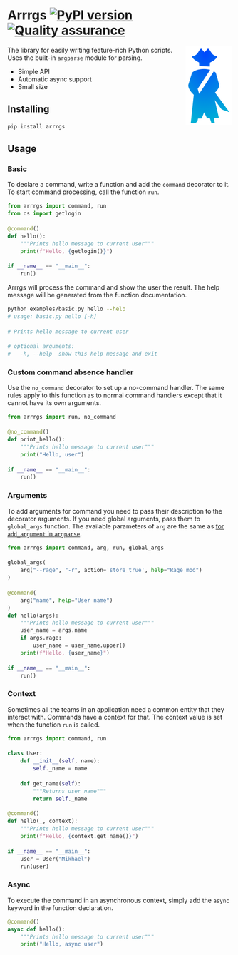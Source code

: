 # Arrrgs [![PyPI version](https://badge.fury.io/py/arrrgs.svg)](https://pypi.org/project/arrrgs/) [![Quality assurance](https://github.com/mishamyrt/arrrgs/actions/workflows/qa.yaml/badge.svg)](https://github.com/mishamyrt/arrrgs/actions/workflows/qa.yaml)

<img align="right" width="104px" height="176px"
     alt="Logo"
     src="./assets/logo@2x.png">

The library for easily writing feature-rich Python scripts. Uses the built-in `argparse` module for parsing.

* Simple API
* Automatic async support
* Small size

## Installing

```sh
pip install arrrgs
```

## Usage

### Basic

To declare a command, write a function and add the `command` decorator to it. To start command processing, call the function `run`.

```py
from arrrgs import command, run
from os import getlogin

@command()
def hello():
    """Prints hello message to current user"""
    print(f"Hello, {getlogin()}")

if __name__ == "__main__":
    run()
```

Arrrgs will process the command and show the user the result. The help message will be generated from the function documentation.

```sh
python examples/basic.py hello --help
# usage: basic.py hello [-h]

# Prints hello message to current user

# optional arguments:
#   -h, --help  show this help message and exit
```

### Custom command absence handler

Use the `no_command` decorator to set up a no-command handler. The same rules apply to this function as to normal command handlers except that it cannot have its own arguments.

```py
from arrrgs import run, no_command

@no_command()
def print_hello():
    """Prints hello message to current user"""
    print("Hello, user")

if __name__ == "__main__":
    run()
```


### Arguments

To add arguments for command you need to pass their description to the decorator arguments. If you need global arguments, pass them to `global_args` function. The available parameters of `arg` are the same as [for `add_argument` in `argparse`](https://docs.python.org/3/library/argparse.html#quick-links-for-add-argument).

```py
from arrrgs import command, arg, run, global_args

global_args(
    arg("--rage", "-r", action='store_true', help="Rage mod")
)

@command(
    arg("name", help="User name")
)
def hello(args):
    """Prints hello message to current user"""
    user_name = args.name
    if args.rage:
        user_name = user_name.upper()
    print(f"Hello, {user_name}")

if __name__ == "__main__":
    run()
```

### Context

Sometimes all the teams in an application need a common entity that they interact with. Commands have a context for that. The context value is set when the function `run` is called.

```py
from arrrgs import command, run

class User:
    def __init__(self, name):
        self._name = name

    def get_name(self):
        """Returns user name"""
        return self._name

@command()
def hello(_, context):
    """Prints hello message to current user"""
    print(f"Hello, {context.get_name()}")

if __name__ == "__main__":
    user = User("Mikhael")
    run(user)
```

### Async

To execute the command in an asynchronous context, simply add the `async` keyword in the function declaration.

```py
@command()
async def hello():
    """Prints hello message to current user"""
    print("Hello, async user")
```